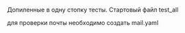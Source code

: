 Допиленные в одну стопку тесты. Стартовый файл test_all

для проверки почты необходимо создать mail.yaml
